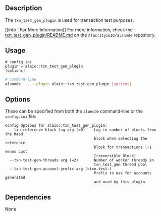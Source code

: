 ## Description

The `txn_test_gen_plugin` is used for transaction test purposes.

[[info | For More Information]]
For more information, check the [txn_test_gen_plugin/README.md](https://github.com/alacrityio/alanode/tree/main/plugins/txn_test_gen_plugin) on the `AlacrityioIO/alanode` repository.

## Usage

```console
# config.ini
plugin = alaio::txn_test_gen_plugin
[options]
```

```sh
# command-line
alanode ... --plugin alaio::txn_test_gen_plugin [options]
```

## Options

These can be specified from both the `alanode` command-line or the `config.ini` file:

```console
Config Options for alaio::txn_test_gen_plugin:
  --txn-reference-block-lag arg (=0)    Lag in number of blocks from the head
                                        block when selecting the reference
                                        block for transactions (-1 means Last
                                        Irreversible Block)
  --txn-test-gen-threads arg (=2)       Number of worker threads in
                                        txn_test_gen thread pool
  --txn-test-gen-account-prefix arg (=txn.test.)
                                        Prefix to use for accounts generated
                                        and used by this plugin
```

## Dependencies

None
